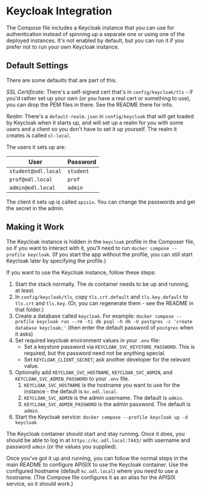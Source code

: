 # Keycloak Integration

The Compose file includes a Keycloak instance that you can use for authentication instead of spinning up a separate one or using one of the deployed instances. It's not enabled by default, but you can run it if you prefer not to run your own Keycloak instance.

## Default Settings

There are some defaults that are part of this.

_SSL Certificate_: There's a self-signed cert that's in `config/keycloak/tls` - if you'd rather set up your own (or you have a real cert or something to use), you can drop the PEM files in there. See the README there for info.

_Realm_: There's a `default-realm.json` in `config/keycloak` that will get loaded by Keycloak when it starts up, and will set up a realm for you with some users and a client so you don't have to set it up yourself. The realm it creates is called `ol-local`.

The users it sets up are:

| User | Password |
|---|---|
| `student@odl.local` | `student` |
| `prof@odl.local` | `prof` |
| `admin@odl.local` | `admin` |

The client it sets up is called `apisix`. You can change the passwords and get the secret in the admin.

## Making it Work

The Keycloak instance is hidden in the `keycloak` profile in the Composer file, so if you want to interact with it, you'll need to run `docker compose --profile keycloak`. (If you start the app without the profile, you can still start Keycloak later by specifying the profile.)

If you want to use the Keycloak instance, follow these steps:

1. Start the stack normally. The `db` container needs to be up and running, at least.
1. In `config/keycloak/tls`, copy `tls.crt.default` and `tls.key.default` to `tls.crt` and `tls.key`. (Or, you can regenerate them - see the README in that folder.)
2. Create a database called `keycloak`. For example: `docker compose --profile keycloak run --rm -ti db psql -h db -U postgres -c 'create database keycloak;'` (then enter the default password of `postgres` when it asks)
3. Set required keycloak environment values in your `.env` file:
   - Set a keystore password via `KEYCLOAK_SVC_KEYSTORE_PASSWORD`. This is required, but the password need not be anything special.
   - Set `KEYCLOAK_CLIENT_SECRET`; ask another developer for the relevant value.
4. Optionally add `KEYCLOAK_SVC_HOSTNAME`, `KEYCLOAK_SVC_ADMIN`, and `KEYCLOAK_SVC_ADMIN_PASSWORD` to your `.env` file.
   1. `KEYCLOAK_SVC_HOSTNAME` is the hostname you want to use for the instance - the default is `kc.odl.local`.
   2. `KEYCLOAK_SVC_ADMIN` is the admin username. The default is `admin`.
   3. `KEYCLOAK_SVC_ADMIN_PASSWORD` is the admin password. The default is `admin`.
5. Start the Keycloak service: `docker compose --profile keycloak up -d keycloak`

The Keycloak container should start and stay running. Once it does, you should be able to log in at `https://kc.odl.local:7443/` with username and password `admin` (or the values you supplied).

Once you've got it up and running, you can follow the normal steps in the main README to configure APISIX to use the Keycloak container. Use the configured hostname (default `kc.odl.local`) where you need to use a hostname. (The Compose file configures it as an alias for the APISIX service, so it should work.)
